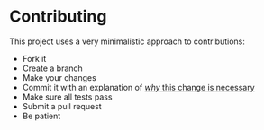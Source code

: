 # Contributing

This project uses a very minimalistic approach to contributions:

 * Fork it
 * Create a branch
 * Make your changes
 * Commit it with an explanation of [*why* this change is necessary](https://chris.beams.io/posts/git-commit/#why-not-how)
 * Make sure all tests pass
 * Submit a pull request
 * Be patient
